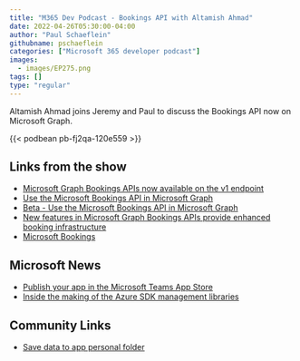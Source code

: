 ```yaml
---
title: "M365 Dev Podcast - Bookings API with Altamish Ahmad"
date: 2022-04-26T05:30:00-04:00
author: "Paul Schaeflein"
githubname: pschaeflein
categories: ["Microsoft 365 developer podcast"]
images:
  - images/EP275.png
tags: []
type: "regular"
---
```


Altamish Ahmad joins Jeremy and Paul to discuss the Bookings API now on Microsoft Graph.

{{< podbean pb-fj2qa-120e559 >}}

## Links from the show

* [Microsoft Graph Bookings APIs now available on the v1 endpoint](https://devblogs.microsoft.com/microsoft365dev/microsoft-graph-bookings-apis-now-available-on-the-v1-endpoint/?WT.mc_id=M365-MVP-4025164)
* [Use the Microsoft Bookings API in Microsoft Graph](https://docs.microsoft.com/graph/api/resources/booking-api-overview?view=graph-rest-1.0&viewFallbackFrom=graph-rest-1.0%3FWT.mc_id%3DM365-MVP-4025164)
* [Beta - Use the Microsoft Bookings API in Microsoft Graph](https://docs.microsoft.com/graph/api/resources/booking-api-overview?view=graph-rest-1.0&viewFallbackFrom=graph-rest-beta%3FWT.mc_id%3DM365-MVP-4025164)
* [New features in Microsoft Graph Bookings APIs provide enhanced booking infrastructure](https://devblogs.microsoft.com/microsoft365dev/new-features-in-microsoft-graph-bookings-apis-provide-enhanced-booking-infrastructure/?WT.mc_id=M365-MVP-4025164)
* [Microsoft Bookings](https://docs.microsoft.com/microsoft-365/bookings/bookings-overview?view=o365-worldwide&viewFallbackFrom=o365-worldwide%3FWT.mc_id%3DM365-MVP-4025164)

## Microsoft News

* [Publish your app in the Microsoft Teams App Store](https://www.youtube.com/watch?v=IQf2Zs9Mob8)
* [Inside the making of the Azure SDK management libraries](https://devblogs.microsoft.com/azure-sdk/inside-the-making-of-the-azure-sdk-management-libraries/?WT.mc_id=M365-MVP-4025164)

## Community Links

* [Save data to app personal folder](https://pnp.github.io/blog/post/save-data-to-app-personal-folder/)
